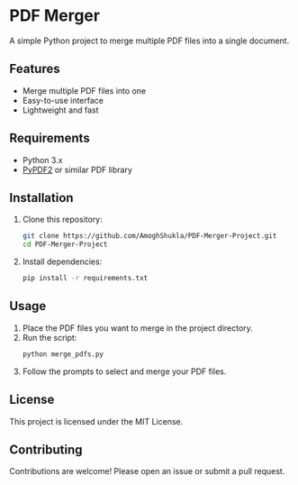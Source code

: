 # PDF Merger

A simple Python project to merge multiple PDF files into a single document.

## Features

- Merge multiple PDF files into one
- Easy-to-use interface
- Lightweight and fast

## Requirements

- Python 3.x
- [PyPDF2](https://pypi.org/project/PyPDF2/) or similar PDF library

## Installation

1. Clone this repository:
    ```bash
    git clone https://github.com/AmoghShukla/PDF-Merger-Project.git
    cd PDF-Merger-Project
    ```
2. Install dependencies:
    ```bash
    pip install -r requirements.txt
    ```

## Usage

1. Place the PDF files you want to merge in the project directory.
2. Run the script:
    ```bash
    python merge_pdfs.py
    ```
3. Follow the prompts to select and merge your PDF files.

## License

This project is licensed under the MIT License.

## Contributing

Contributions are welcome! Please open an issue or submit a pull request.
